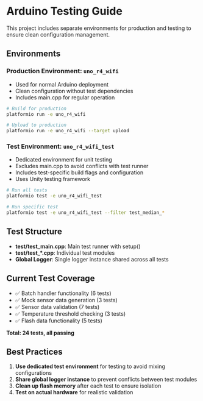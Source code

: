 # Arduino Testing Guide

This project includes separate environments for production and testing to ensure clean configuration management.

## Environments

### Production Environment: `uno_r4_wifi`
- Used for normal Arduino deployment
- Clean configuration without test dependencies
- Includes main.cpp for regular operation

```bash
# Build for production
platformio run -e uno_r4_wifi

# Upload to production
platformio run -e uno_r4_wifi --target upload
```

### Test Environment: `uno_r4_wifi_test`
- Dedicated environment for unit testing
- Excludes main.cpp to avoid conflicts with test runner
- Includes test-specific build flags and configuration
- Uses Unity testing framework

```bash
# Run all tests
platformio test -e uno_r4_wifi_test

# Run specific test
platformio test -e uno_r4_wifi_test --filter test_median_*
```

## Test Structure

- **test/test_main.cpp**: Main test runner with setup()
- **test/test_*.cpp**: Individual test modules
- **Global Logger**: Single logger instance shared across all tests

## Current Test Coverage

- ✅ Batch handler functionality (6 tests)
- ✅ Mock sensor data generation (3 tests) 
- ✅ Sensor data validation (7 tests)
- ✅ Temperature threshold checking (3 tests)
- ✅ Flash data functionality (5 tests)

**Total: 24 tests, all passing**

## Best Practices

1. **Use dedicated test environment** for testing to avoid mixing configurations
2. **Share global logger instance** to prevent conflicts between test modules
3. **Clean up flash memory** after each test to ensure isolation
4. **Test on actual hardware** for realistic validation